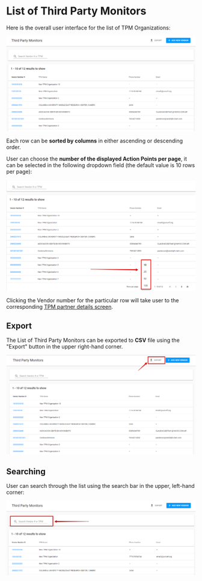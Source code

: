 # List of Third Party Monitors

Here is the overall user interface for the list of TPM Organizations:

![List of Third Party Monitors](../../.gitbook/assets/36.png)

 Each row can be **sorted by columns** in either ascending or descending order.

User can choose the **number of the displayed Action Points per page**, it can be selected in the following dropdown field \(the default value is 10 rows per page\):

![Rows per page](../../.gitbook/assets/37.png)

Clicking the Vendor number for the particular row will take user to the corresponding [TPM partner details screen](tpm-partner-details-screen/). 

##  Export

The List of Third Party Monitors can be exported to **CSV** file using the "Export" button in the upper right-hand corner.

![Export button](../../.gitbook/assets/38.png)

## Searching

 User can search through the list using the search bar in the upper, left-hand corner:

![Search bar](../../.gitbook/assets/39.png)

